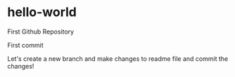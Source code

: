 # hello-world
First Github Repository

First commit

Let's create a new branch and make changes to readme file and commit the changes!
